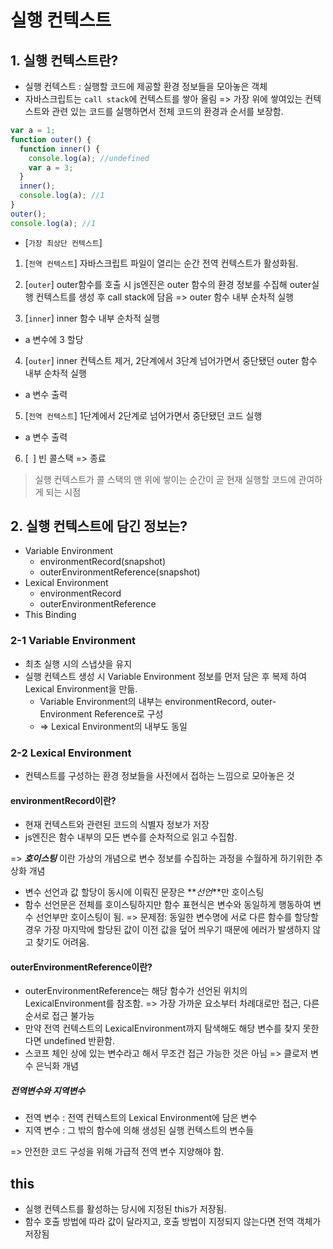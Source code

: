 # 실행 컨텍스트

## 1. 실행 컨텍스트란?

- 실행 컨텍스트 : 실행할 코드에 제공할 환경 정보들을 모아놓은 객체
- 자바스크립트는 `call stack`에 컨텍스트를 쌓아 올림 => 가장 위에 쌓여있는 컨텍스트와 관련 있는 코드를 실행하면서 전체 코드의 환경과 순서를 보장함.

```js
var a = 1;
function outer() {
  function inner() {
    console.log(a); //undefined
    var a = 3;
  }
  inner();
  console.log(a); //1
}
outer();
console.log(a); //1
```

- [`가장 최상단 컨텍스트`]

1. [`전역 컨텍스트`] 자바스크립트 파일이 열리는 순간 전역 컨텍스트가 활성화됨.

2. [`outer`] outer함수를 호출 시 js엔진은 outer 함수의 환경 정보를 수집해 outer실행 컨텍스트를 생성 후 call stack에 담음 => outer 함수 내부 순차적 실행

3. [`inner`] inner 함수 내부 순차적 실행

- a 변수에 3 할당

4. [`outer`] inner 컨텍스트 제거, 2단계에서 3단계 넘어가면서 중단됐던 outer 함수 내부 순차적 실행

- a 변수 출력

5. [`전역 컨텍스트`] 1단계에서 2단계로 넘어가면서 중단됐던 코드 실행

- a 변수 출력

6. [` `] 빈 콜스택 => 종료

> 실행 컨텍스트가 콜 스택의 맨 위에 쌓이는 순간이 곧 현재 실행할 코드에 관여하게 되는 시점

## 2. 실행 컨텍스트에 담긴 정보는?

- Variable Environment
  - environmentRecord(snapshot)
  - outerEnvironmentReference(snapshot)
- Lexical Environment
  - environmentRecord
  - outerEnvironmentReference
- This Binding

### 2-1 Variable Environment

- 최초 실행 시의 스냅샷을 유지
- 실행 컨텍스트 생성 시 Variable Environment 정보를 먼저 담은 후 복제 하여 Lexical Environment을 만듦.
  - Variable Environment의 내부는 environmentRecord, outer-Environment Reference로 구성
  - => Lexical Environment의 내부도 동일

### 2-2 Lexical Environment

- 컨텍스트를 구성하는 환경 정보들을 사전에서 접하는 느낌으로 모아놓은 것

#### environmentRecord이란?

- 현재 컨텍스트와 관련된 코드의 식별자 정보가 저장
- js엔진은 함수 내부의 모든 변수를 순차적으로 읽고 수집함.

=> **_호이스팅_** 이란 가상의 개념으로 변수 정보를 수집하는 과정을 수월하게 하기위한 추상화 개념

- 변수 선언과 값 할당이 동시에 이뤄진 문장은 **_선언_**만 호이스팅
- 함수 선언문은 전체를 호이스팅하지만 함수 표현식은 변수와 동일하게 행동하여 변수 선언부만 호이스팅이 됨.
  => 문제점: 동일한 변수명에 서로 다른 함수를 할당할 경우 가장 마지막에 할당된 값이 이전 값을 덮어 씌우기 때문에 에러가 발생하지 않고 찾기도 어려움.

#### outerEnvironmentReference이란?

- outerEnvironmentReference는 해당 함수가 선언된 위치의 LexicalEnvironment를 참조함.
  => 가장 가까운 요소부터 차례대로만 접근, 다른 순서로 접근 불가능
- 만약 전역 컨텍스트의 LexicalEnvironment까지 탐색해도 해당 변수를 찾지 못한다면 undefined 반환함.
- 스코프 체인 상에 있는 변수라고 해서 무조건 접근 가능한 것은 아님 => 클로저 변수 은닉화 개념

##### 전역변수와 지역변수

- 전역 변수 : 전역 컨텍스트의 Lexical Environment에 담은 변수
- 지역 변수 : 그 밖의 함수에 의해 생성된 실행 컨텍스트의 변수들

=> 안전한 코드 구성을 위해 가급적 전역 변수 지양해야 함.

## this

- 실행 컨텍스트를 활성하는 당시에 지정된 this가 저장됨.
- 함수 호출 방법에 따라 값이 달라지고, 호출 방법이 지정되지 않는다면 전역 객체가 저장됨
